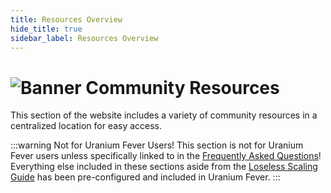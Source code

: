 ```yaml
---
title: Resources Overview
hide_title: true
sidebar_label: Resources Overview
---
```


# ![Banner Community Resources](https://github.com/user-attachments/assets/37532e10-ab4e-4d54-894c-0665322669d5)

This section of the website includes a variety of community resources in a centralized location for easy access.

:::warning Not for Uranium Fever Users!
This section is not for Uranium Fever users unless specifically linked to in the [Frequently Asked Questions](https://uraniumfever.net/docs/frequentlyaskedquestions)! Everything else included in these sections aside from the [Loseless Scaling Guide](https://uraniumfever.net/docs/losslessscalingguide) has been pre-configured and included in Uranium Fever.
:::
